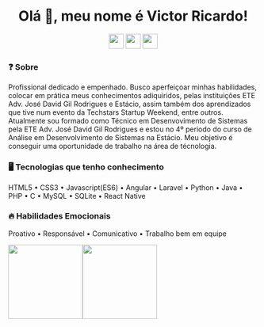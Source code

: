 <h1 align="center">Olá 👋, meu nome é Victor Ricardo!</h1>

<div style="display: inline_block" align="center">
    <a href="https://www.linkedin.com/in/victor-ricardo-oliveira-nunes-a631a9248?lipi=urn%3Ali%3Apage%3Ad_flagship3_profile_view_base_contact_details%3BjWSQLz57Sjub6ZL%2BbslK8Q%3D%3D" target="_blank">
      <img height="30" max-width="100%" src="https://img.shields.io/badge/-LinkedIn-F23030?style=for-the-badge&logo=linkedin&logoColor=white" target="_blank"></a>
    <a href="https://instagram.com/victoroliver_rick" target="_blank">
      <img height="30" max-width="100%" src="https://img.shields.io/badge/-Instagram-F23030?style=for-the-badge&logo=instagram&logoColor=white" target="_blank"></a>
    <a href = "mailto:victoroliv2004@gmail.com">
      <img height="30" max-width="100%" src="https://img.shields.io/badge/Gmail-F23030?style=for-the-badge&logo=gmail&logoColor=white" target="_blank"></a>
</div>


### ❓ Sobre 

Profissional dedicado e empenhado. Busco aperfeiçoar minhas habilidades, colocar em prática meus conhecimentos adiquiridos, pelas instituições ETE Adv. José David Gil Rodrigues e Estácio, assim também dos aprendizados que tive num evento da Techstars Startup Weekend, entre outros. Atualmente sou formado como Técnico em Desenvovimento de Sistemas pela ETE Adv. José David Gil Rodrigues e estou no 4º periodo do curso de Análise em Desenvolvimento de Sistemas na Estácio. Meu objetivo é conseguir uma oportunidade de trabalho na área de técnologia.  


### 🖥️ Tecnologias que tenho conhecimento
HTML5 • CSS3 • Javascript(ES6) • Angular • Laravel • Python • Java • PHP • C • MySQL • SQLite • React Native


### 🔥 Habilidades Emocionais
Proativo • Responsável • Comunicativo • Trabalho bem em equipe


<div align="center">
  <div style="display: flex;">
    <img height="150" max-width="100%" src="https://github-readme-stats.vercel.app/api/top-langs/?username=vitchin&layout=compact&show_icons=true&title_color=ffffff&icon_color=34abeb&text_color=daf7dc&bg_color=151515" style="vertical-align: top;" />
    <img height="150" max-width="100%" src="https://github-readme-stats.vercel.app/api?username=vitchin&show_icons=true&title_color=ffffff&icon_color=34abeb&text_color=daf7dc&bg_color=151515" />
  </div>
</div>
